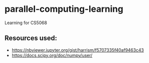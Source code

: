 # parallel-computing-learning
Learning for CS5068

## Resources used:
- https://nbviewer.jupyter.org/gist/harrism/f5707335f40af9463c43
- https://docs.scipy.org/doc/numpy/user/